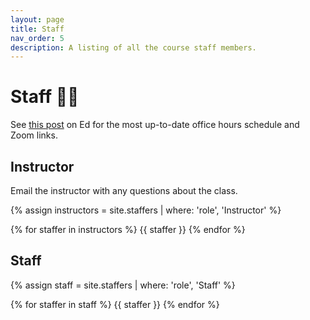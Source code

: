 ```yaml
---
layout: page
title: Staff
nav_order: 5
description: A listing of all the course staff members.
---
```


# Staff 🧑‍🏫

See [this post](https://edstem.org/us/courses/34369/discussion/) on Ed for the most up-to-date office hours schedule and Zoom links.

## Instructor

Email the instructor with any questions about the class.

{% assign instructors = site.staffers | where: 'role', 'Instructor' %}
<div class="role">
  {% for staffer in instructors %}
  {{ staffer }}
  {% endfor %}
</div>

## Staff

{% assign staff = site.staffers | where: 'role', 'Staff' %}
<div class="role">
  {% for staffer in staff %}
  {{ staffer }}
  {% endfor %}
</div>

<!-- ## Faculty Advisors

The faculty advisors are helping design the class behind-the-scenes. (Don't email them about this class, but feel free to email them about anything else!)

<div class="role">
  {% assign fa = site.staffers | where: 'role', 'Faculty Advisor' %}
  {% for staffer in fa %}
  {{ staffer }}
  {% endfor %}
</div> -->
